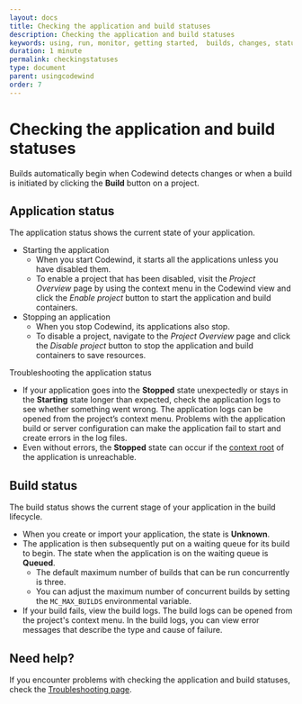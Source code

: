 ```yaml
---
layout: docs
title: Checking the application and build statuses
description: Checking the application and build statuses
keywords: using, run, monitor, getting started,  builds, changes, status, state, help, troubleshooting, stopped, starting, unknown, failed, logs, app, error, message, messages, application, build
duration: 1 minute
permalink: checkingstatuses
type: document
parent: usingcodewind
order: 7
---
```


# Checking the application and build statuses

Builds automatically begin when Codewind detects changes or when a build is initiated by clicking the **Build** button on a project.

## Application status

The application status shows the current state of your application.

* Starting the application
  * When you start Codewind, it starts all the applications unless you have disabled them.
  * To enable a project that has been disabled, visit the *Project Overview* page by using the context menu in the Codewind view and click the *Enable project* button to start the application and build containers.
* Stopping an application
  * When you stop Codewind, its applications also stop.
  * To disable a project, navigate to the *Project Overview* page and click the *Disable project* button to stop the application and build containers to save resources.

Troubleshooting the application status
* If your application goes into the **Stopped** state unexpectedly or stays in the **Starting** state longer than expected, check the application logs to see whether something went wrong. The application logs can be opened from the project’s context menu. Problems with the application build or server configuration can make the application fail to start and create errors in the log files.
* Even without errors, the **Stopped** state can occur if the [context root](#project-settings.html#context-root) of the application is unreachable.

## Build status

The build status shows the current stage of your application in the build lifecycle.

* When you create or import your application, the state is **Unknown**.
* The application is then subsequently put on a waiting queue for its build to begin. The state when the application is on the waiting queue is **Queued**.
  * The default maximum number of builds that can be run concurrently is three.
  * You can adjust the maximum number of concurrent builds by setting the `MC_MAX_BUILDS` environmental variable.
* If your build fails, view the build logs. The build logs can be opened from the project's context menu. In the build logs, you can view error messages that describe the type and cause of failure.

## Need help?
If you encounter problems with checking the application and build statuses, check the [Troubleshooting page](troubleshooting.html#checking-the-application-and-build-statuses).
